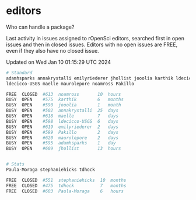 # editors

Who can handle a package?

Last activity in issues assigned to rOpenSci editors, searched first in open
issues and then in closed issues. Editors with no open issues are FREE, even if
they also have no closed issue.


Updated on Wed Jan 10 01:15:29 UTC 2024

```bash
# Standard
adamhsparks annakrystalli emilyriederer jhollist jooolia karthik ldecicco
ldecicco-USGS maelle maurolepore noamross Pakillo

FREE  CLOSED  #613  noamross       10  hours
BUSY  OPEN    #575  karthik        6   months
BUSY  OPEN    #590  jooolia        1   month
BUSY  OPEN    #502  annakrystalli  25  days
BUSY  OPEN    #618  maelle         7   days
BUSY  OPEN    #598  ldecicco-USGS  6   days
BUSY  OPEN    #619  emilyriederer  2   days
BUSY  OPEN    #599  Pakillo        2   days
BUSY  OPEN    #620  maurolepore    2   days
BUSY  OPEN    #595  adamhsparks    1   day
BUSY  OPEN    #609  jhollist       13  hours


# Stats
Paula-Moraga stephaniehicks tdhock

FREE  CLOSED  #551  stephaniehicks  10  months
FREE  CLOSED  #475  tdhock          7   months
FREE  CLOSED  #603  Paula-Moraga    6   hours
```
